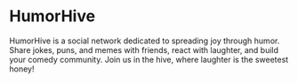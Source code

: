 # HumorHive
HumorHive is a social network dedicated to spreading joy through humor. Share jokes, puns, and memes with friends, react with laughter, and build your comedy community. Join us in the hive, where laughter is the sweetest honey!
